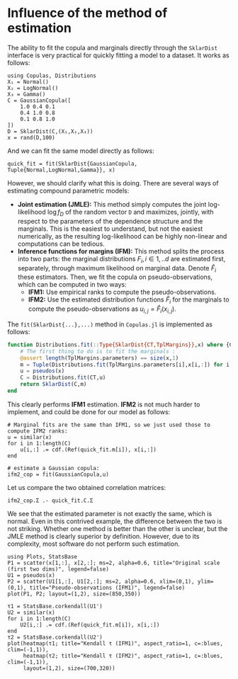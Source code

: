 # Influence of the method of estimation

The ability to fit the copula and marginals directly through the `SklarDist` interface is very practical for quickly fitting a model to a dataset. It works as follows: 
```@example ifm
using Copulas, Distributions
X₁ = Normal()
X₂ = LogNormal()
X₃ = Gamma()
C = GaussianCopula([
    1.0 0.4 0.1
    0.4 1.0 0.8
    0.1 0.8 1.0
])
D = SklarDist(C,(X₁,X₂,X₃))
x = rand(D,100)
```

And we can fit the same model directly as follows: 
```@example ifm
quick_fit = fit(SklarDist{GaussianCopula, Tuple{Normal,LogNormal,Gamma}}, x)
```

However, we should clarify what this is doing. There are several ways of estimating compound parametric models: 

- **Joint estimation (JMLE):** This method simply computes the joint log-likelihood $\log f_D$ of the random vector `D` and maximizes, jointly, with respect to the parameters of the dependence structure and the marginals. This is the easiest to understand, but not the easiest numerically, as the resulting log-likelihood can be highly non-linear and computations can be tedious.
- **Inference functions for margins (IFM):** This method splits the process into two parts: the marginal distributions $F_{i}, i \in 1,..d$ are estimated first, separately, through maximum likelihood on marginal data. Denote $\hat{F}_{i}$ these estimators. Then, we fit the copula on pseudo-observations, which can be computed in two ways: 
    - **IFM1:** Use empirical ranks to compute the pseudo-observations.
    - **IFM2:** Use the estimated distribution functions $\hat{F}_{i}$ for the marginals to compute the pseudo-observations as $u_{i,j} = \hat{F}_{i}(x_{i,j})$.

The `fit(SklarDist{...},...)` method in `Copulas.jl` is implemented as follows: 

```julia
function Distributions.fit(::Type{SklarDist{CT,TplMargins}},x) where {CT,TplMargins}
    # The first thing to do is to fit the marginals : 
    @assert length(TplMargins.parameters) == size(x,1)
    m = Tuple(Distributions.fit(TplMargins.parameters[i],x[i,:]) for i in 1:size(x,1))
    u = pseudos(x)
    C = Distributions.fit(CT,u)
    return SklarDist(C,m)
end
```

This clearly performs **IFM1** estimation. **IFM2** is not much harder to implement, and could be done for our model as follows:
```@example ifm
# Marginal fits are the same than IFM1, so we just used those to compute IFM2 ranks:
u = similar(x)
for i in 1:length(C)
    u[i,:] .= cdf.(Ref(quick_fit.m[i]), x[i,:])
end

# estimate a Gaussian copula: 
ifm2_cop = fit(GaussianCopula,u)
```

Let us compare the two obtained correlation matrices: 
```@example ifm
ifm2_cop.Σ .- quick_fit.C.Σ
```

We see that the estimated parameter is not exactly the same, which is normal. Even in this contrived example, the difference between the two is not striking. Whether one method is better than the other is unclear, but the JMLE method is clearly superior by definition. However, due to its complexity, most software do not perform such estimation.


```@example ifm
using Plots, StatsBase
P1 = scatter(x[1,:], x[2,:]; ms=2, alpha=0.6, title="Original scale (first two dims)", legend=false)
U1 = pseudos(x)
P2 = scatter(U1[1,:], U1[2,:]; ms=2, alpha=0.6, xlim=(0,1), ylim=(0,1), title="Pseudo-observations (IFM1)", legend=false)
plot(P1, P2; layout=(1,2), size=(850,350))
```

```@example ifm
τ1 = StatsBase.corkendall(U1')
U2 = similar(x)
for i in 1:length(C)
    U2[i,:] .= cdf.(Ref(quick_fit.m[i]), x[i,:])
end
τ2 = StatsBase.corkendall(U2')
plot(heatmap(τ1; title="Kendall τ (IFM1)", aspect_ratio=1, c=:blues, clim=(-1,1)),
     heatmap(τ2; title="Kendall τ (IFM2)", aspect_ratio=1, c=:blues, clim=(-1,1)),
     layout=(1,2), size=(700,320))
```